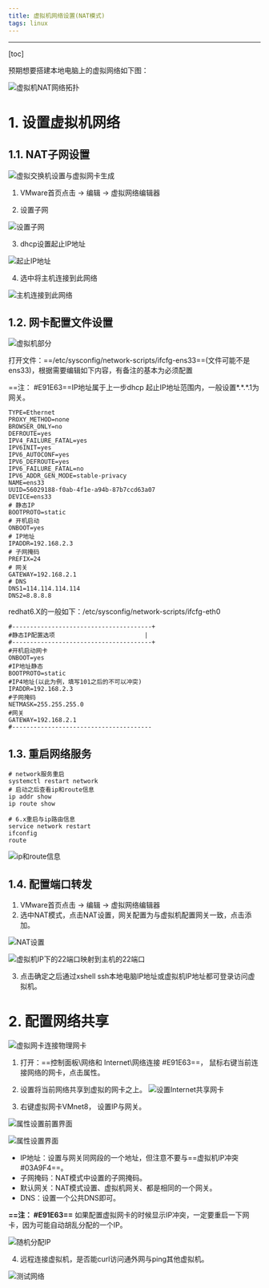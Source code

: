 ```yaml
---
title: 虚拟机网络设置(NAT模式)
tags: linux
---
```


----------


[toc]

预期想要搭建本地电脑上的虚拟网络如下图：

![虚拟机NAT网络拓扑](https://www.github.com/hzhang123/bolgFiles/raw/master/xiaoshujiang/1558147664.png)


# 1. 设置虚拟机网络

## 1.1. NAT子网设置

![虚拟交换机设置与虚拟网卡生成](https://www.github.com/hzhang123/bolgFiles/raw/master/xiaoshujiang/1558182214374.png)

1. VMware首页点击 -> 编辑 -> 虚拟网络编辑器

2. 设置子网

![设置子网](https://www.github.com/hzhang123/bolgFiles/raw/master/xiaoshujiang/1557924586970.png)

3. dhcp设置起止IP地址

![起止IP地址](https://www.github.com/hzhang123/bolgFiles/raw/master/xiaoshujiang/1557924677854.png)

4. 选中将主机连接到此网络

![主机连接到此网络](https://www.github.com/hzhang123/bolgFiles/raw/master/xiaoshujiang/1557924710030.png)

## 1.2. 网卡配置文件设置

![虚拟机部分](https://www.github.com/hzhang123/bolgFiles/raw/master/xiaoshujiang/1558182110281.png)

打开文件：==/etc/sysconfig/network-scripts/ifcfg-ens33==(文件可能不是ens33)，根据需要编辑如下内容，有备注的基本为必须配置

==注： #E91E63==IP地址属于上一步dhcp 起止IP地址范围内，一般设置*.\*.\*.1为网关。

``` profile
TYPE=Ethernet
PROXY_METHOD=none
BROWSER_ONLY=no
DEFROUTE=yes
IPV4_FAILURE_FATAL=yes
IPV6INIT=yes
IPV6_AUTOCONF=yes
IPV6_DEFROUTE=yes
IPV6_FAILURE_FATAL=no
IPV6_ADDR_GEN_MODE=stable-privacy
NAME=ens33
UUID=56029188-f0ab-4f1e-a94b-87b7ccd63a07
DEVICE=ens33
# 静态IP
BOOTPROTO=static
# 开机启动
ONBOOT=yes
# IP地址
IPADDR=192.168.2.3
# 子网掩码
PREFIX=24
# 网关
GATEWAY=192.168.2.1
# DNS
DNS1=114.114.114.114
DNS2=8.8.8.8
```

redhat6.X的一般如下：/etc/sysconfig/network-scripts/ifcfg-eth0

``` profile
#---------------------------------------+
#静态IP配置选项                         |
#---------------------------------------+
#开机启动网卡
ONBOOT=yes
#IP地址静态
BOOTPROTO=static
#IP4地址(以此为例，填写101之后的不可以冲突)
IPADDR=192.168.2.3
#子网掩码
NETMASK=255.255.255.0
#网关
GATEWAY=192.168.2.1
#---------------------------------------
```

## 1.3. 重启网络服务

``` shell
# network服务重启
systemctl restart network
# 启动之后查看ip和route信息
ip addr show
ip route show

# 6.x重启与ip路由信息
service network restart
ifconfig
route
```

![ip和route信息](https://www.github.com/hzhang123/bolgFiles/raw/master/xiaoshujiang/1557925228233.png)

## 1.4. 配置端口转发

1. VMware首页点击 -> 编辑 -> 虚拟网络编辑器
2. 选中NAT模式，点击NAT设置，网关配置为与虚拟机配置网关一致，点击添加。

![NAT设置](https://www.github.com/hzhang123/bolgFiles/raw/master/xiaoshujiang/1557925441309.png)

![虚拟机IP下的22端口映射到主机的22端口](https://www.github.com/hzhang123/bolgFiles/raw/master/xiaoshujiang/1557925522252.png)

3. 点击确定之后通过xshell ssh本地电脑IP地址或虚拟机IP地址都可登录访问虚拟机。

# 2. 配置网络共享

![虚拟网卡连接物理网卡](https://www.github.com/hzhang123/bolgFiles/raw/master/xiaoshujiang/1558182151878.png)

1. 打开：==控制面板\网络和 Internet\网络连接 #E91E63==， 鼠标右键当前连接网络的网卡，点击属性。

2. 设置将当前网络共享到虚拟的网卡之上。
![设置Internet共享网卡](https://www.github.com/hzhang123/bolgFiles/raw/master/xiaoshujiang/1558104378732.png)

3. 右键虚拟网卡VMnet8， 设置IP与网关。

![属性设置前置界面](https://www.github.com/hzhang123/bolgFiles/raw/master/xiaoshujiang/1558105152025.png)

![属性设置界面](https://www.github.com/hzhang123/bolgFiles/raw/master/xiaoshujiang/1558105190124.png)

- IP地址：设置与网关同网段的一个地址，但注意不要与==虚拟机IP冲突 #03A9F4==。
- 子网掩码：NAT模式中设置的子网掩码。
- 默认网关：NAT模式设置、虚拟机网关、都是相同的一个网关。
- DNS：设置一个公共DNS即可。

**==注： #E91E63==** 如果配置虚拟网卡的时候显示IP冲突，一定要重启一下网卡，因为可能自动胡乱分配的一个IP。

![随机分配IP](https://www.github.com/hzhang123/bolgFiles/raw/master/xiaoshujiang/1558105107136.png)

4. 远程连接虚拟机，是否能curl访问通外网与ping其他虚拟机。

![测试网络](https://www.github.com/hzhang123/bolgFiles/raw/master/xiaoshujiang/1558106651650.png)
